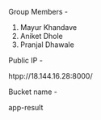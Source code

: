 
Group Members -

1) Mayur Khandave
2) Aniket Dhole
3) Pranjal Dhawale

Public IP -

htpp://18.144.16.28:8000/

Bucket name -

app-result
